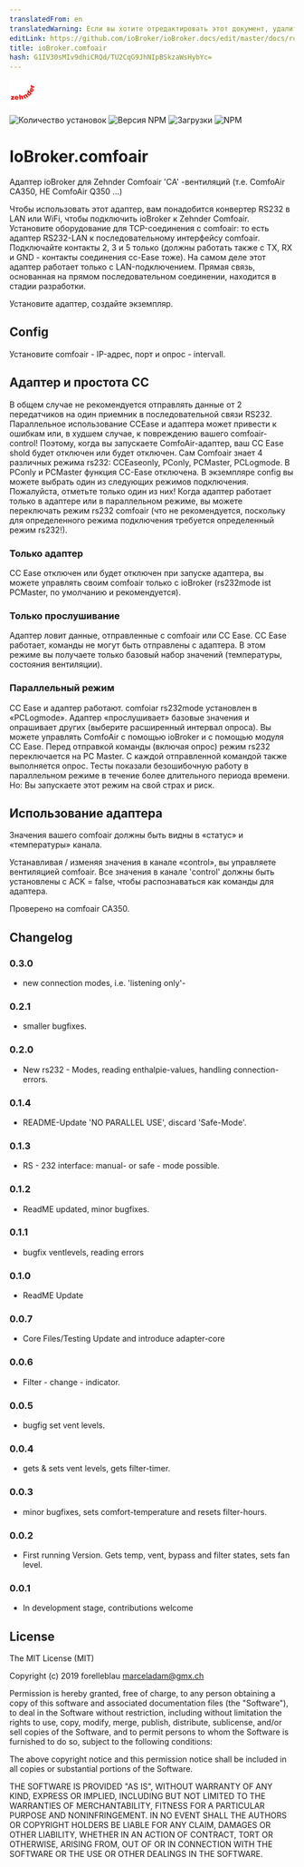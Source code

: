 ```yaml
---
translatedFrom: en
translatedWarning: Если вы хотите отредактировать этот документ, удалите поле «translationFrom», в противном случае этот документ будет снова автоматически переведен
editLink: https://github.com/ioBroker/ioBroker.docs/edit/master/docs/ru/adapterref/iobroker.comfoair/README.md
title: ioBroker.comfoair
hash: G1IV30sMIv9dhiCRQd/TU2CqG9JhNIpBSkzaWsHybYc=
---
```

![логотип](../../../en/adapterref/iobroker.comfoair/admin/comfoair.png)

![Количество установок](http://iobroker.live/badges/comfoair-stable.svg)
![Версия NPM](http://img.shields.io/npm/v/iobroker.comfoair.svg)
![Загрузки](https://img.shields.io/npm/dm/iobroker.comfoair.svg)
![NPM](https://nodei.co/npm/iobroker.comfoair.png?downloads=true)

# IoBroker.comfoair
Адаптер ioBroker для Zehnder Comfoair 'CA' -вентиляций (т.е. ComfoAir CA350, НЕ ComfoAir Q350 ...)

Чтобы использовать этот адаптер, вам понадобится конвертер RS232 в LAN или WiFi, чтобы подключить ioBroker к Zehnder Comfoair.
Установите оборудование для TCP-соединения с comfoair: то есть адаптер RS232-LAN к последовательному интерфейсу comfoair. Подключайте контакты 2, 3 и 5 только (должны работать также с TX, RX и GND - контакты соединения cc-Ease тоже).
На самом деле этот адаптер работает только с LAN-подключением. Прямая связь, основанная на прямом последовательном соединении, находится в стадии разработки.

Установите адаптер, создайте экземпляр.

## Config
Установите comfoair - IP-адрес, порт и опрос - intervall.

## Адаптер и простота CC
В общем случае не рекомендуется отправлять данные от 2 передатчиков на один приемник в последовательной связи RS232. Параллельное использование CCEase и адаптера может привести к ошибкам или, в худшем случае, к повреждению вашего comfoair-control! Поэтому, когда вы запускаете ComfoAir-адаптер, ваш CC Ease shold будет отключен или будет отключен.
Сам Comfoair знает 4 различных режима rs232: CCEaseonly, PConly, PCMaster, PCLogmode. В PConly и PCMaster функция CC-Ease отключена.
В экземпляре config вы можете выбрать один из следующих режимов подключения. Пожалуйста, отметьте только один из них! Когда адаптер работает только в адаптере или в параллельном режиме, вы можете переключать режим rs232 comfoair (что не рекомендуется, поскольку для определенного режима подключения требуется определенный режим rs232!).

### Только адаптер
CC Ease отключен или будет отключен при запуске адаптера, вы можете управлять своим comfoair только с ioBroker (rs232mode ist PCMaster, по умолчанию и рекомендуется).

### Только прослушивание
Адаптер ловит данные, отправленные с comfoair или CC Ease. CC Ease работает, команды не могут быть отправлены с адаптера. В этом режиме вы получаете только базовый набор значений (температуры, состояния вентиляции).

### Параллельный режим
CC Ease и адаптер работают. comfoiar rs232mode установлен в «PCLogmode». Адаптер «прослушивает» базовые значения и опрашивает других (выберите расширенный интервал опроса). Вы можете управлять ComfoAir с помощью ioBroker и с помощью модуля CC Ease. Перед отправкой команды (включая опрос) режим rs232 переключается на PC Master. С каждой отправленной командой также выполняется опрос. Тесты показали безошибочную работу в параллельном режиме в течение более длительного периода времени. Но: Вы запускаете этот режим на свой страх и риск.

## Использование адаптера
Значения вашего comfoair должны быть видны в «статус» и «температуры» канала.

Устанавливая / изменяя значения в канале «control», вы управляете вентиляцией comfoair. Все значения в канале 'control' должны быть установлены с ACK = false, чтобы распознаваться как команды для адаптера.

Проверено на comfoair CA350.

## Changelog

### 0.3.0

-   new connection modes, i.e. 'listening only'-

### 0.2.1

-   smaller bugfixes.

### 0.2.0

-   New rs232 - Modes, reading enthalpie-values, handling connection-errors.

### 0.1.4

-   README-Update 'NO PARALLEL USE', discard 'Safe-Mode'.

### 0.1.3

-   RS - 232 interface: manual- or safe - mode possible.

### 0.1.2

-   ReadME updated, minor bugfixes.

### 0.1.1

-   bugfix ventlevels, reading errors

### 0.1.0

-   ReadME Update

### 0.0.7

-   Core Files/Testing Update and introduce adapter-core

### 0.0.6

-   Filter - change - indicator.

### 0.0.5

-   bugfig set vent levels.

### 0.0.4

-   gets & sets vent levels, gets filter-timer.

### 0.0.3

-   minor bugfixes, sets comfort-temperature and resets filter-hours.

### 0.0.2

-   First running Version. Gets temp, vent, bypass and filter states, sets fan level.

### 0.0.1

-   In development stage, contributions welcome

## License

The MIT License (MIT)

Copyright (c) 2019 forelleblau marceladam@gmx.ch

Permission is hereby granted, free of charge, to any person obtaining a copy
of this software and associated documentation files (the "Software"), to deal
in the Software without restriction, including without limitation the rights
to use, copy, modify, merge, publish, distribute, sublicense, and/or sell
copies of the Software, and to permit persons to whom the Software is
furnished to do so, subject to the following conditions:

The above copyright notice and this permission notice shall be included in
all copies or substantial portions of the Software.

THE SOFTWARE IS PROVIDED "AS IS", WITHOUT WARRANTY OF ANY KIND, EXPRESS OR
IMPLIED, INCLUDING BUT NOT LIMITED TO THE WARRANTIES OF MERCHANTABILITY,
FITNESS FOR A PARTICULAR PURPOSE AND NONINFRINGEMENT. IN NO EVENT SHALL THE
AUTHORS OR COPYRIGHT HOLDERS BE LIABLE FOR ANY CLAIM, DAMAGES OR OTHER
LIABILITY, WHETHER IN AN ACTION OF CONTRACT, TORT OR OTHERWISE, ARISING FROM,
OUT OF OR IN CONNECTION WITH THE SOFTWARE OR THE USE OR OTHER DEALINGS IN
THE SOFTWARE.